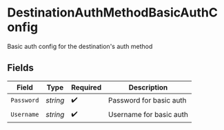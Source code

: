# DestinationAuthMethodBasicAuthConfig

Basic auth config for the destination's auth method


## Fields

| Field                   | Type                    | Required                | Description             |
| ----------------------- | ----------------------- | ----------------------- | ----------------------- |
| `Password`              | *string*                | :heavy_check_mark:      | Password for basic auth |
| `Username`              | *string*                | :heavy_check_mark:      | Username for basic auth |